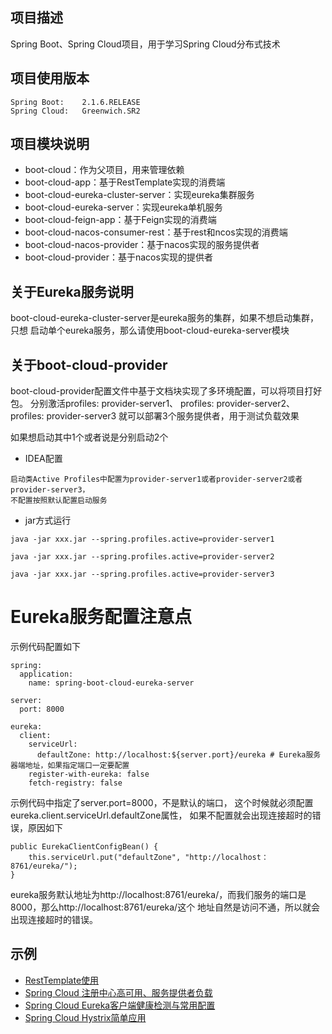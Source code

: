 ## 项目描述
Spring Boot、Spring Cloud项目，用于学习Spring Cloud分布式技术

## 项目使用版本
```
Spring Boot:    2.1.6.RELEASE
Spring Cloud:   Greenwich.SR2
```

## 项目模块说明
- boot-cloud：作为父项目，用来管理依赖
- boot-cloud-app：基于RestTemplate实现的消费端
- boot-cloud-eureka-cluster-server：实现eureka集群服务
- boot-cloud-eureka-server：实现eureka单机服务
- boot-cloud-feign-app：基于Feign实现的消费端
- boot-cloud-nacos-consumer-rest：基于rest和ncos实现的消费端
- boot-cloud-nacos-provider：基于nacos实现的服务提供者
- boot-cloud-provider：基于nacos实现的提供者


## 关于Eureka服务说明
boot-cloud-eureka-cluster-server是eureka服务的集群，如果不想启动集群，只想
启动单个eureka服务，那么请使用boot-cloud-eureka-server模块

## 关于boot-cloud-provider
boot-cloud-provider配置文件中基于文档块实现了多环境配置，可以将项目打好包。
分别激活profiles: provider-server1、  profiles: provider-server2、  profiles: provider-server3
就可以部署3个服务提供者，用于测试负载效果


如果想启动其中1个或者说是分别启动2个
- IDEA配置
```
启动类Active Profiles中配置为provider-server1或者provider-server2或者provider-server3，
不配置按照默认配置启动服务

```
- jar方式运行
```
java -jar xxx.jar --spring.profiles.active=provider-server1

java -jar xxx.jar --spring.profiles.active=provider-server2

java -jar xxx.jar --spring.profiles.active=provider-server3
```

# Eureka服务配置注意点
示例代码配置如下
```
spring:
  application:
    name: spring-boot-cloud-eureka-server

server:
  port: 8000

eureka:
  client:
    serviceUrl:
      defaultZone: http://localhost:${server.port}/eureka # Eureka服务器端地址，如果指定端口一定要配置
    register-with-eureka: false
    fetch-registry: false
```
示例代码中指定了server.port=8000，不是默认的端口，
这个时候就必须配置eureka.client.serviceUrl.defaultZone属性，
如果不配置就会出现连接超时的错误，原因如下
```
public EurekaClientConfigBean() {
    this.serviceUrl.put("defaultZone", "http://localhost：8761/eureka/");
}
```
eureka服务默认地址为http://localhost:8761/eureka/，而我们服务的端口是8000，那么http://localhost:8761/eureka/这个
地址自然是访问不通，所以就会出现连接超时的错误。

## 示例
- [RestTemplate使用](http://note.youdao.com/noteshare?id=c2c5d2b772684d9bcc25482651b86f0b)
- [Spring Cloud 注册中心高可用、服务提供者负载](http://note.youdao.com/noteshare?id=01918897128ed49c6e4a7f4e95a5ac83)
- [Spring Cloud  Eureka客户端健康检测与常用配置](http://note.youdao.com/noteshare?id=2b677ba3e96c38f9c566b4eacc73da39)
- [Spring Cloud Hystrix简单应用](http://note.youdao.com/noteshare?id=d4285c8eb8cd52e5b83db79118c9e819)